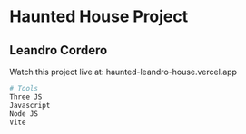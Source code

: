 # Haunted House Project

## Leandro Cordero

Watch this project live at: 
haunted-leandro-house.vercel.app

``` bash
# Tools
Three JS
Javascript
Node JS
Vite
```
